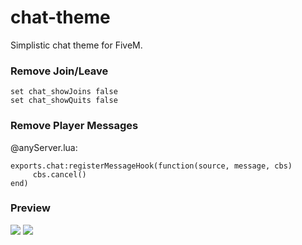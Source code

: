 # chat-theme
Simplistic chat theme for FiveM.

### Remove Join/Leave
```
set chat_showJoins false
set chat_showQuits false
```

### Remove Player Messages
@anyServer.lua:
```
exports.chat:registerMessageHook(function(source, message, cbs)
     cbs.cancel()
end)
```

### Preview
![](https://forum-cfx-re.akamaized.net/original/5X/5/6/2/c/562c33f08ec4a47022ab779550a5f11682cd07b6.jpeg)
![](https://forum-cfx-re.akamaized.net/original/5X/7/d/3/9/7d3977d263d4e10998536ae83002a2584b78049b.jpeg)
